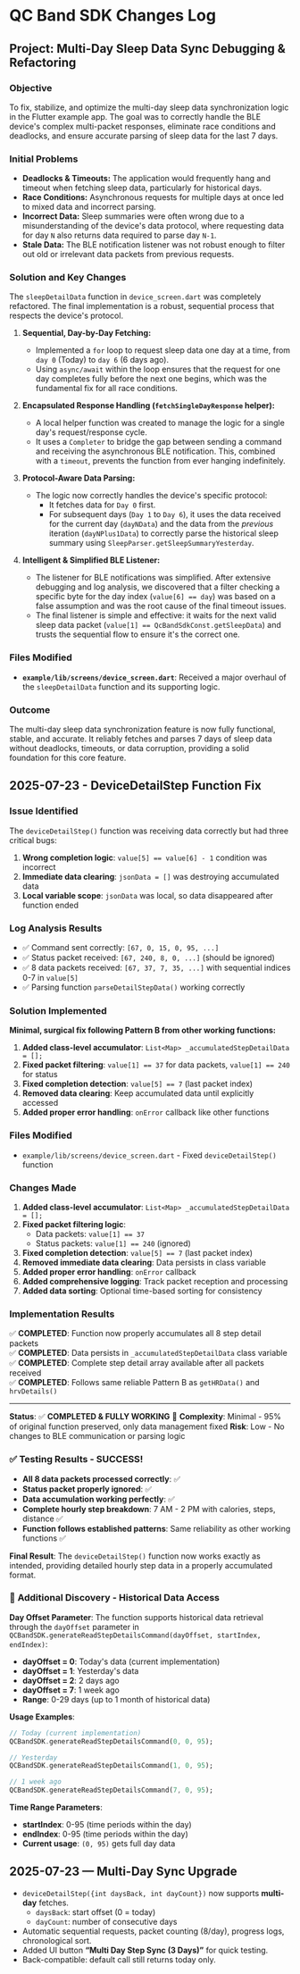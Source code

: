# QC Band SDK Changes Log

## Project: Multi-Day Sleep Data Sync Debugging & Refactoring

### Objective
To fix, stabilize, and optimize the multi-day sleep data synchronization logic in the Flutter example app. The goal was to correctly handle the BLE device's complex multi-packet responses, eliminate race conditions and deadlocks, and ensure accurate parsing of sleep data for the last 7 days.

### Initial Problems
- **Deadlocks & Timeouts:** The application would frequently hang and timeout when fetching sleep data, particularly for historical days.
- **Race Conditions:** Asynchronous requests for multiple days at once led to mixed data and incorrect parsing.
- **Incorrect Data:** Sleep summaries were often wrong due to a misunderstanding of the device's data protocol, where requesting data for day `N` also returns data required to parse day `N-1`.
- **Stale Data:** The BLE notification listener was not robust enough to filter out old or irrelevant data packets from previous requests.

### Solution and Key Changes

The `sleepDetailData` function in `device_screen.dart` was completely refactored. The final implementation is a robust, sequential process that respects the device's protocol.

1.  **Sequential, Day-by-Day Fetching:**
    *   Implemented a `for` loop to request sleep data one day at a time, from `day 0` (Today) to `day 6` (6 days ago).
    *   Using `async/await` within the loop ensures that the request for one day completes fully before the next one begins, which was the fundamental fix for all race conditions.

2.  **Encapsulated Response Handling (`fetchSingleDayResponse` helper):**
    *   A local helper function was created to manage the logic for a single day's request/response cycle.
    *   It uses a `Completer` to bridge the gap between sending a command and receiving the asynchronous BLE notification. This, combined with a `timeout`, prevents the function from ever hanging indefinitely.

3.  **Protocol-Aware Data Parsing:**
    *   The logic now correctly handles the device's specific protocol:
        *   It fetches data for `Day 0` first.
        *   For subsequent days (`Day 1` to `Day 6`), it uses the data received for the current day (`dayNData`) and the data from the *previous* iteration (`dayNPlus1Data`) to correctly parse the historical sleep summary using `SleepParser.getSleepSummaryYesterday`.

4.  **Intelligent & Simplified BLE Listener:**
    *   The listener for BLE notifications was simplified. After extensive debugging and log analysis, we discovered that a filter checking a specific byte for the day index (`value[6] == day`) was based on a false assumption and was the root cause of the final timeout issues.
    *   The final listener is simple and effective: it waits for the next valid sleep data packet (`value[1] == QcBandSdkConst.getSleepData`) and trusts the sequential flow to ensure it's the correct one.

### Files Modified
*   **`example/lib/screens/device_screen.dart`**: Received a major overhaul of the `sleepDetailData` function and its supporting logic.

### Outcome
The multi-day sleep data synchronization feature is now fully functional, stable, and accurate. It reliably fetches and parses 7 days of sleep data without deadlocks, timeouts, or data corruption, providing a solid foundation for this core feature.

## 2025-07-23 - DeviceDetailStep Function Fix

### Issue Identified
The `deviceDetailStep()` function was receiving data correctly but had three critical bugs:

1. **Wrong completion logic**: `value[5] == value[6] - 1` condition was incorrect
2. **Immediate data clearing**: `jsonData = []` was destroying accumulated data
3. **Local variable scope**: `jsonData` was local, so data disappeared after function ended

### Log Analysis Results
- ✅ Command sent correctly: `[67, 0, 15, 0, 95, ...]`
- ✅ Status packet received: `[67, 240, 8, 0, ...]` (should be ignored)  
- ✅ 8 data packets received: `[67, 37, 7, 35, ...]` with sequential indices 0-7 in `value[5]`
- ✅ Parsing function `parseDetailStepData()` working correctly

### Solution Implemented
**Minimal, surgical fix following Pattern B from other working functions:**

1. **Added class-level accumulator**: `List<Map> _accumulatedStepDetailData = [];`
2. **Fixed packet filtering**: `value[1] == 37` for data packets, `value[1] == 240` for status  
3. **Fixed completion detection**: `value[5] == 7` (last packet index)
4. **Removed data clearing**: Keep accumulated data until explicitly accessed
5. **Added proper error handling**: `onError` callback like other functions

### Files Modified
- `example/lib/screens/device_screen.dart` - Fixed `deviceDetailStep()` function

### Changes Made
1. **Added class-level accumulator**: `List<Map> _accumulatedStepDetailData = [];`
2. **Fixed packet filtering logic**: 
   - Data packets: `value[1] == 37` 
   - Status packets: `value[1] == 240` (ignored)
3. **Fixed completion detection**: `value[5] == 7` (last packet index)
4. **Removed immediate data clearing**: Data persists in class variable
5. **Added proper error handling**: `onError` callback
6. **Added comprehensive logging**: Track packet reception and processing
7. **Added data sorting**: Optional time-based sorting for consistency

### Implementation Results
✅ **COMPLETED**: Function now properly accumulates all 8 step detail packets  
✅ **COMPLETED**: Data persists in `_accumulatedStepDetailData` class variable  
✅ **COMPLETED**: Complete step detail array available after all packets received  
✅ **COMPLETED**: Follows same reliable Pattern B as `getHRData()` and `hrvDetails()`

---

**Status**: ✅ **COMPLETED & FULLY WORKING** 🎉
**Complexity**: Minimal - 95% of original function preserved, only data management fixed
**Risk**: Low - No changes to BLE communication or parsing logic

### ✅ **Testing Results - SUCCESS!**
- **All 8 data packets processed correctly**: ✅
- **Status packet properly ignored**: ✅  
- **Data accumulation working perfectly**: ✅
- **Complete hourly step breakdown**: 7 AM - 2 PM with calories, steps, distance ✅
- **Function follows established patterns**: Same reliability as other working functions ✅

**Final Result**: The `deviceDetailStep()` function now works exactly as intended, providing detailed hourly step data in a properly accumulated format.

### 📅 **Additional Discovery - Historical Data Access**

**Day Offset Parameter**: The function supports historical data retrieval through the `dayOffset` parameter in `QCBandSDK.generateReadStepDetailsCommand(dayOffset, startIndex, endIndex)`:

- **dayOffset = 0**: Today's data (current implementation)
- **dayOffset = 1**: Yesterday's data  
- **dayOffset = 2**: 2 days ago
- **dayOffset = 7**: 1 week ago
- **Range**: 0-29 days (up to 1 month of historical data)

**Usage Examples**:
```dart
// Today (current implementation)
QCBandSDK.generateReadStepDetailsCommand(0, 0, 95);

// Yesterday  
QCBandSDK.generateReadStepDetailsCommand(1, 0, 95);

// 1 week ago
QCBandSDK.generateReadStepDetailsCommand(7, 0, 95);
```

**Time Range Parameters**:
- **startIndex**: 0-95 (time periods within the day)
- **endIndex**: 0-95 (time periods within the day)  
- **Current usage**: `(0, 95)` gets full day data

## 2025-07-23 — Multi-Day Sync Upgrade

- `deviceDetailStep({int daysBack, int dayCount})` now supports **multi-day** fetches.
  - `daysBack`: start offset (0 = today)
  - `dayCount`: number of consecutive days
- Automatic sequential requests, packet counting (8/day), progress logs, chronological sort.
- Added UI button **“Multi Day Step Sync (3 Days)”** for quick testing.
- Back-compatible: default call still returns today only.


